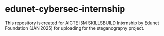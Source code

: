 # edunet-cybersec-internship
This repository is created for AICTE IBM SKILLSBUILD Internship by Edunet Foundation (JAN 2025) for uploading for the steganography project.

